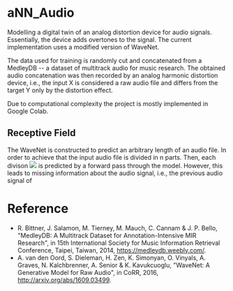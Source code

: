 # aNN_Audio

Modelling a digital twin of an analog distortion device for audio signals. Essentially, the device adds overtones to the signal. The current implementation uses a modified version of WaveNet.

The data used for training is randomly cut and concatenated from a MedleyDB -- a dataset of multitrack audio for music research. The obtained audio concatenation was then recorded by an analog harmonic distortion device, i.e., the input X is considered a raw audio file and differs from the target Y only by the distortion effect.

Due to computational complexity the project is mostly implemented in Google Colab.

## Receptive Field

The WaveNet is constructed to predict an arbitrary length of an audio file. In order to achieve that the input audio file is divided in n parts. Then, each divison <img src="https://render.githubusercontent.com/render/math?math=x_i \in [x_0, ... x_n]"> is predicted by a forward pass through the model. However, this leads to missing information about the audio signal, i.e., the previous audio signal of 

# Reference
- R. Bittner, J. Salamon, M. Tierney, M. Mauch, C. Cannam & J. P. Bello, "MedleyDB: A Multitrack Dataset for Annotation-Intensive MIR Research", in 15th International Society for Music Information Retrieval Conference, Taipei, Taiwan, 2014, https://medleydb.weebly.com/.
- A. van den Oord, S. Dieleman, H. Zen, K. Simonyan, O. Vinyals, A. Graves, N. Kalchbrenner, A. Senior & K. Kavukcuoglu, "WaveNet: A Generative Model for Raw Audio", in CoRR, 2016, http://arxiv.org/abs/1609.03499.
